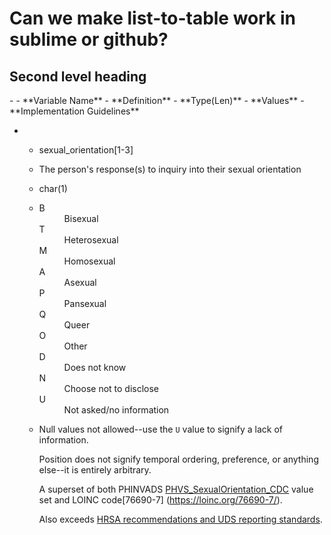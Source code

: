 # Can we make list-to-table work in sublime or github?

## Second level heading

<div class="t">
- - **Variable Name**
  - **Definition**
  - **Type(Len)**
  - **Values**
  - **Implementation Guidelines**

- - sexual_orientation[1-3]
  - The person's response(s) to inquiry into their sexual
    orientation
  - char(1)
  - <dl>
    <dt>B</dt>
        <dd>Bisexual</dd>
    <dt>T</dt>
        <dd>Heterosexual</dd>
    <dt>M</dt>
        <dd>Homosexual</dd>
    <dt>A</dt>
        <dd>Asexual</dd>
    <dt>P</dt>
        <dd>Pansexual</dd>
    <dt>Q</dt>
        <dd>Queer</dd>
    <dt>O</dt>
        <dd>Other</dd>
    <dt>D</dt>
        <dd>Does not know</dd>
    <dt>N</dt>
        <dd>Choose not to disclose</dd>
    <dt>U</dt>
        <dd>Not asked/no information</dd>
    </dl>
  - Null values not allowed--use the `U` value to signify
    a lack of information.

    Position does not signify temporal ordering, preference,
       or anything else--it is entirely arbitrary.

    A superset of both PHINVADS
       [PHVS_SexualOrientation_CDC](https://phinvads.cdc.gov/vads/ViewValueSet.action?id=E0004707-45BB-E711-ACE2-0017A477041A)
       value set and LOINC code[76690-7]
       (https://loinc.org/76690-7/).

    Also exceeds [HRSA recommendations and UDS reporting standards](https://data.hrsa.gov/tools/data-reporting).

</div>
<style>

div[class~="t"] > ul
    {
    display: table;
    list-style: none;
    margin: 0;
    padding: 0;
    }

div[class~="t"] > ul > li
    {
    display: table-row-group;
    }

div[class~="t"] > ul > li > ul
    {
    display: table-row;
    }

div[class~="t"] > ul > li > ul > li
    {
    display: table-cell;
    padding: 0 .25em;
    border: 1px solid gray;
    border-collapse: collapse ;
    }
</style>
